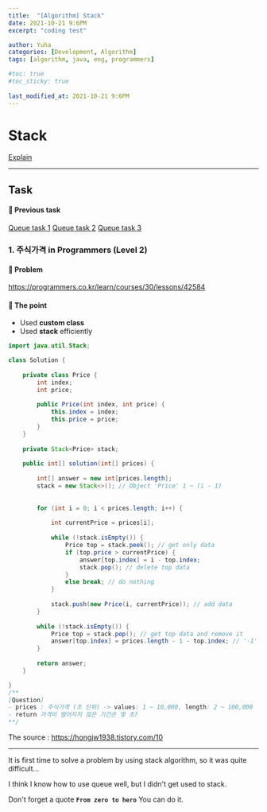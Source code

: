 ```yaml
---
title:  "[Algorithm] Stack"
date: 2021-10-21 9:6PM
excerpt: "coding test"

author: Yuha
categories: [Development, Algorithm]
tags: [algorithm, java, eng, programmers]

#toc: true
#toc_sticky: true
 
last_modified_at: 2021-10-21 9:6PM
---
```

# Stack
[Explain](https://uzzing.github.io/posts/stack-queue/)

---

## Task
#### 📌 Previous task 
[Queue task 1](https://uzzing.github.io/posts/algorithm-queue/)
[Queue task 2](https://uzzing.github.io/posts/algorithm-queue2/)
[Queue task 3](https://uzzing.github.io/posts/algorithm-queue3/)


### 1. 주식가격 in Programmers (Level 2)
#### 📌 Problem 
<https://programmers.co.kr/learn/courses/30/lessons/42584> 
#### 📌 The point
- Used **custom class**
- Used **stack** efficiently


```java
import java.util.Stack;

class Solution {
    
    private class Price {
        int index;
        int price;
        
        public Price(int index, int price) {
            this.index = index;
            this.price = price;
        }
    }
    
    private Stack<Price> stack;
    
    public int[] solution(int[] prices) {
        
        int[] answer = new int[prices.length];
        stack = new Stack<>(); // Object 'Price' 1 ~ (i - 1)
        
        
        for (int i = 0; i < prices.length; i++) {
            
            int currentPrice = prices[i];
            
            while (!stack.isEmpty()) {
                Price top = stack.peek(); // get only data
                if (top.price > currentPrice) {
                    answer[top.index] = i - top.index;
                    stack.pop(); // delete top data
                }
                else break; // do nothing
            }
            
            stack.push(new Price(i, currentPrice)); // add data
        }
        
        while (!stack.isEmpty()) {
            Price top = stack.pop(); // get top data and remove it
            answer[top.index] = prices.length - 1 - top.index; // '-1' is important that it catch the condition the last object's price is not down
        }
        
        return answer;
    }

}
/**
[Question]
- prices : 주식가격 (초 단위) -> values: 1 ~ 10,000, length: 2 ~ 100,000
- return 가격이 떨어지지 않은 기간은 몇 초?
**/
```
The source : <https://hongjw1938.tistory.com/10>

---
It is first time to solve a problem by using stack algorithm, so it was quite difficult...

I think I know how to use queue well, but I didn't get used to stack.

Don't forget a quote **`From zero to hero`**
You can do it.